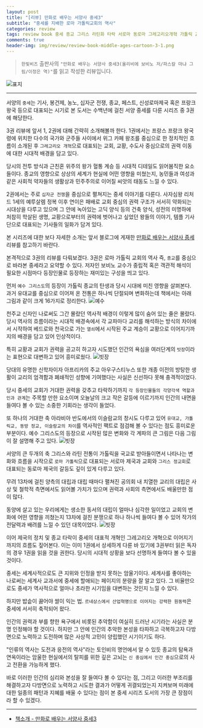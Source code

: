 ```yaml
---  
layout: post  
title: "[리뷰] 만화로 배우는 서양사 중세3"  
subtitle: "중세를 지배한 로마 가톨릭교회의 역사"  
categories: review  
tags: review book 중세 종교 그리스 라틴화 타락 서로마 동로마 그레고리오개혁 가톨릭 교회 역사    
comments: true  
header-img: img/review/review-book-middle-ages-cartoon-3-1.png
---  
```

  
> `한빛비즈` 출판사의 `"만화로 배우는 서양사 중세3(올리비에 보비노 저/파스칼 마냐 그림/이정은 역)"`를 읽고 작성한 리뷰입니다.  

![표지](https://theorydb.github.io/assets/img/review/review-book-middle-ages-cartoon-3-1.png)  

---

서양의 `중세`는 기사, 봉건제, 농노, 십자군 전쟁, 종교, 페스트, 신성로마제국 혹은 프랑크 왕국 등으로 대표되는 시기로 본 도서는 수백년에 걸친 서양 중세를 다룬 시리즈 중 3권에 해당한다. 

3권 리뷰에 앞서 1, 2권에 대해 간략히 소개해볼까 한다. 1권에서는 프랑스 프랑크 왕국령에 위치한 다수의 국가와 군주들 사이에서 위그 카페 왕조를 중심으로 한 정치적인 흐름이 소개된 후 `그레고리오 개혁`으로 대표되는 교회, 교황, 수도사 중심으로의 권력 이동에 대한 시대적 배경을 담고 있다. 

당시의 전투 방식과 근친혼 위주의 왕가 혈통 계승 등 시대적 디테일도 읽어봄직한 요소들이다. 종교의 영향으로 상상의 세계가 현실에 어떤 영향을 미쳤는지, 농민들과 여성과 같은 사회적 약자들의 생활상과 민주주의로 이어질 씨앗의 태동도 느낄 수 있다.

2권에서는 주로 `십자군 전쟁`을 중심으로 펼쳐지는 중세 이야기를 다룬다. 사자심왕 리처드 1세의 예루살렘 정복 이후 연이은 패배로 교회 중심의 권력 구조가 서서히 약화되는 시대상을 다루고 있으며 그 안에 녹아있는 고딕 양식 등의 건축 양식, 성전의 미명하에 처참히 학살된 생명, 교황으로부터의 권력에 벗어나고 싶었던 왕들의 이야기, 템플 기사단으로 대표되는 기사들의 일화가 담겨 있다. 

본 시리즈에 대한 보다 자세한 소개는 앞서 블로그에 게재한 [만화로 배우는 서양사 중세](https://theorydb.github.io/review/2021/05/09/review-book-middle-ages-cartoon/) 리뷰를 참고하기 바란다.

본격적으로 3권의 리뷰를 다뤄보겠다. 3권은 로마 가톨릭 교회의 역사 즉, `종교`를 중심으로 바라본 중세라고 요약할 수 있다. 저자인 보비노 교수가 중립적 혹은 객관적 해석이 필요한 시점마다 등장인물로 등장하는 재미있는 구성을 띄고 있다.

먼저 `예수 그리스도`의 등장이 가톨릭 종교의 탄생과 당시 시대에 미친 영향을 살펴본다. 과거 유대교를 중심으로 이어져 온 전통은 하나씩 단절되며 변화하는데 책에서는 아래 그림과 같이 크게 16가지로 정리한다.
![예수](https://theorydb.github.io/assets/img/review/review-book-middle-ages-cartoon-3-4.png)   

천주교 신자인 나로써도 그간 몰랐던 역사적 배경이 이렇게 많이 숨어 있는 줄은 몰랐다. 당시 역사의 흐름이라는 시대적 배경속에서 각 교파마다 교리를 해석하는 방식의 차이에서 시작하여 베드로와 천국으로 가는 `열쇠`에서 시작된 주교 계승이 교황으로 이어지기까지의 배경을 담고 있어 인상적이다. 

특히 교황과 교회가 권력을 공고히 하고자 시도했던 인간의 욕심을 여러단계의 `빗장`이라는 표현으로 대변하고 있어 흥미로웠다.
![빗장](https://theorydb.github.io/assets/img/review/review-book-middle-ages-cartoon-3-3.png) 

당대의 유명한 신학자이자 아프리카의 주교 아우구스티누스 또한 개종 이전의 방탕한 생활이 교리의 엄격함과 폐쇄적인 성향에 기여했다는 사실은 신선하다 못해 충격적이었다. 

당시 중세의 교회가 거대한 권력을 갖추고 타락하기까지 `각 등장인물들의 각양각색 역할과 인과 관계`는 주목할 만한 요소이며 오늘날의 크고 작은 갈등에 이르기까지 인간의 내면을 들여다 볼 수 있는 소중한 기회라는 생각이 들었다.

또 하나의 거대한 축 아라비아 반도에서의 이슬람교의 창시도 다루고 있어 `유대교, 가톨릭교, 동방 정교, 이슬람교의 차이`를 역사적인 팩트로 점검해 볼 수 있다는 점도 흥미로운 부분이다. 예수 그리스도의 등장으로 시작된 많은 변화와 각 계파의 큰 그림은 다음 그림이 잘 설명해 주고 있다.
![빗장](https://theorydb.github.io/assets/img/review/review-book-middle-ages-cartoon-3-2.png) 

서양의 큰 두개의 축 그리스와 라틴 전통이 가톨릭을 국교로 받아들이면서 나타나는 변화와 흐름을 시작으로 `로마 가톨릭`으로 대표되는 서로마 제국과 교회와 `그리스 정교회`로 대표되는 동로마 제국의 갈등도 깊이 있게 다루고 있다.

무려 13차에 걸친 양측의 대립과 대립 때마다 펼쳐진 공의회 내 치열한 교리의 대립은 사상 및 철학적 측면에서도 읽어볼 가치가 있으며 권력과 사회의 측면에서도 배울만한 점이 많다. 

동양에 살고 있는 우리에게는 생소한 동서의 대립이 얼마나 심각한 일이었고 교회의 변화에 어떤 영향을 끼쳤는지 13차에 걸친 분쟁으로 하나 하나씩 들여다 볼 수 있어 작가의 전달력과 배려를 느낄 수 있던 대목이었다.
![빗장](https://theorydb.github.io/assets/img/review/review-book-middle-ages-cartoon-3-5.png) 

이어 제국의 정치 및 종교 타락이 중세의 대표적 개혁인 그레고리오 개혁으로 이어지기까지의 흐름도 짚어본다. 이는 이미 1권에서 상세하게 다룬 바 있기에 3권부터 읽은 독자의 경우 1권을 읽을 것을 권한다. 당시의 시대적 상황을 보다 선명하게 들여다 볼 수 있을 것이다.

중세는 세계사적으로도 큰 지위와 인정을 받지 못하는 암울기이다. 세계사를 좋아하는 나로써는 세계사 교과서에 중세에 할애되는 페이지의 분량을 잘 알고 있다. 그 비율만으로도 중세가 역사적으로 얼마나 초라한 시기임을 대변하는 것인지 느낄 수 있다.

하지만 밥솥이 끓어야 쌀이 익는 법. `르네상스에서 산업혁명으로 이어지는 강력한 원동력`은 중세에 서서히 축적되어 왔다. 

인간의 권력과 부를 향한 욕구에서 비롯된 추악함이 여실히 드러난 시기라는 사실은 분명 인정해야 할 것이다. 하지만 그 안에 인간의 추악한 본성을 타파하고 극복하고자 다방면으로 노력하고 도전하며 많은 사상적 고민이 양립했던 시기이기도 하다. 

"인류의 역사는 도전과 응전의 역사"라는 토인비의 명언에서 알 수 있듯 종교의 탐욕과 연옥이라는 암울한 현실에서의 탈피를 위한 깊은 고뇌는 `신 중심에서 인간 중심`으로의 사고 전환을 가능하게 했다.

바로 이러한 인간의 심리와 본성을 잘 들여다 볼 수 있다는 점, 그리고 이러한 부조리를 해결하고자 다방면으로 노력하고 시도한 결과가 어떻게 귀결되었는지 지켜보며 미래에 대한 일종의 패턴과 지혜를 배울 수 있다는 점이 본 중세 시리즈 도서의 가장 큰 장점이라 할 수 있겠다.

---

* [책소개 - 만화로 배우는 서양사 중세3](http://www.yes24.com/Product/Goods/101877951)

